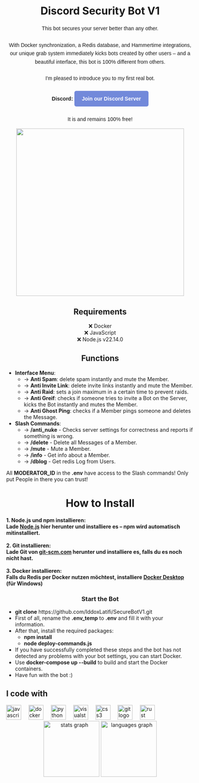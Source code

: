 <h1 align="center">Discord Security Bot V1</h1>

<p align="center" style="font-family: Arial, sans-serif; line-height: 1.6;">
  This bot secures your server better than any other.<br><br>
  With Docker synchronization, a Redis database, and Hammertime integrations, our unique grab system immediately kicks bots created by other users – and a beautiful interface, this bot is 100% different from others.<br><br>
  I'm pleased to introduce you to my first real bot.<br><br>
  <strong>Discord:</strong> 
  <a href="https://discord.gg/KcuMUUAP5T" target="_blank" 
     style="display: inline-block; padding: 10px 20px; background-color: #7289DA; color: #fff; border-radius: 5px; text-decoration: none; font-weight: bold;">
    Join our Discord Server
  </a><br><br>
  It is and remains 100% free!
</p>

<div align="center">
  <img height="450" src="https://cdn.discordapp.com/attachments/1283833775507374211/1349813358483869706/Unbenannt.PNG?ex=67d47726&is=67d325a6&hm=0bddbbfc87cde3f3e0ec94f440d55c2c289b1d259cba3dfccb0d742fb0752312&"  />
</div>

<h2 align="center">Requirements</h2>

<p align="center">
  ❌ Docker <br>
  ❌ JavaScript <br>
  ❌ Node.js v22.14.0 <br>
</p>
<h2 align="center">Functions</h2>

<ul>
  <li><strong>Interface Menu</strong>:
    <ul>
      <li>-> <strong>Anti Spam</strong>: delete spam instantly and mute the Member.</li>
      <li>-> <strong>Anti Invite Link</strong>: delete invite links instantly and mute the Member.</li>
      <li>-> <strong>Anti Raid</strong>: sets a join maximum in a certain time to prevent raids.</li>
      <li>-> <strong>Anti Greif</strong>: checks if someone tries to invite a Bot on the Server, kicks the Bot instantly and mutes the Member.</li>
      <li>-> <strong>Anti Ghost Ping</strong>: checks if a Member pings someone and deletes the Message.</li>
    </ul>
  </li>
  <li><strong>Slash Commands</strong>:
    <ul>
      <li>-> <strong>/anti_nuke</strong> - Checks server settings for correctness and reports if something is wrong.</li>
      <li>-> <strong>/delete</strong> - Delete all Messages of a Member.</li>
      <li>-> <strong>/mute</strong> - Mute a Member.</li>
      <li>-> <strong>/info</strong> - Get info about a Member.</li>
      <li>-> <strong>/dblog</strong> - Get redis Log from Users.</li>
    </ul>
  </li>
</ul>

<p>
  All <strong>MODERATOR_ID</strong> in the <strong>.env</strong> have access to the Slash commands! Only put People in there you can trust!
</p>

<h1 align="center">How to Install</h1>

<h4 align="left">
  1. Node.js und npm installieren: <br>
  Lade <a href="https://nodejs.org/en/download" target="_blank">Node.js</a> hier herunter und installiere es – npm wird automatisch mitinstalliert.<br><br>
  2. Git installieren: <br>
  Lade Git von <a href="https://git-scm.com" target="_blank">git-scm.com</a> herunter und installiere es, falls du es noch nicht hast.<br><br>
  3. Docker installieren:<br>
  Falls du Redis per Docker nutzen möchtest, installiere <a href="https://desktop.docker.com/win/main/amd64/Docker%20Desktop%20Installer.exe?utm_source=docker&utm_medium=webreferral&utm_campaign=dd-smartbutton&utm_location=module" target="_blank">Docker Desktop</a> (für Windows)
</h4>

<h3 align="center">Start the Bot</h3>

<ul>
  <li>
    <strong>git clone</strong> https://github.com/IddoxLatifi/SecureBotV1.git
  </li>
  <li>
    First of all, rename the <strong>.env_temp</strong> to <strong>.env</strong> and fill it with your information.
  </li>
  <li>
    After that, install the required packages:
    <ul>
      <li><strong>npm install</strong></li>
      <li><strong>node deploy-commands.js</strong></li>
    </ul>
  </li>
  <li>
    If you have successfully completed these steps and the bot has not detected any problems with your bot settings, you can start Docker.
  </li>
  <li>
    Use <strong>docker-compose up --build</strong> to build and start the Docker containers.
  </li>
  <li>
    Have fun with the bot :)
  </li>
</ul>


<h2 align="left">I code with</h2>

<div align="left">
  <img src="https://cdn.jsdelivr.net/gh/devicons/devicon/icons/javascript/javascript-original.svg" height="40" alt="javascript logo"  />
  <img width="12" />
  <img src="https://cdn.jsdelivr.net/gh/devicons/devicon/icons/docker/docker-original.svg" height="40" alt="docker logo"  />
  <img width="12" />
  <img src="https://cdn.jsdelivr.net/gh/devicons/devicon/icons/python/python-original.svg" height="40" alt="python logo"  />
  <img width="12" />
  <img src="https://cdn.jsdelivr.net/gh/devicons/devicon/icons/visualstudio/visualstudio-plain.svg" height="40" alt="visualstudio logo"  />
  <img width="12" />
  <img src="https://cdn.jsdelivr.net/gh/devicons/devicon/icons/css3/css3-original.svg" height="40" alt="css3 logo"  />
  <img width="12" />
  <img src="https://cdn.jsdelivr.net/gh/devicons/devicon/icons/git/git-original.svg" height="40" alt="git logo"  />
  <img width="12" />
  <img src="https://cdn.jsdelivr.net/gh/devicons/devicon/icons/rust/rust-original.svg" height="40" alt="rust logo"  />
</div>

<div align="center">
  <img src="https://github-readme-stats.vercel.app/api?username=IddoxLatifi&hide_title=false&hide_rank=false&show_icons=true&include_all_commits=true&count_private=true&disable_animations=false&theme=dracula&locale=en&hide_border=false&order=1" height="150" alt="stats graph"  />
  <img src="https://github-readme-stats.vercel.app/api/top-langs?username=IddoxLatifi&locale=en&hide_title=false&layout=compact&card_width=320&langs_count=5&theme=dracula&hide_border=false&order=2" height="150" alt="languages graph"  />
</div>
